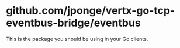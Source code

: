 # github.com/jponge/vertx-go-tcp-eventbus-bridge/eventbus

This is the package you should be using in your Go clients.
